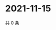 # 2021-11-15

共 0 条

<!-- BEGIN WEIBO -->
<!-- 最后更新时间 Mon Nov 15 2021 00:20:47 GMT+0800 (China Standard Time) -->

<!-- END WEIBO -->
